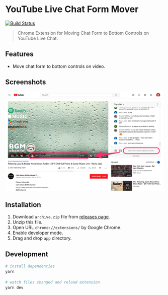 # YouTube Live Chat Form Mover
[![Build Status](https://travis-ci.com/fiahfy/youtube-live-chat-form-mover.svg?branch=master)](https://travis-ci.com/fiahfy/youtube-live-chat-form-mover)

> Chrome Extension for Moving Chat Form to Bottom Controls on YouTube Live Chat.


## Features
* Move chat form to bottom controls on video.


## Screenshots
![screenshot](./build/screenshots/screenshot.png?raw=true)


## Installation
1. Download `archive.zip` file from [releases page](https://github.com/fiahfy/youtube-live-chat-form-mover/releases).
2. Unzip this file.
3. Open URL `chrome://extensions/` by Google Chrome.
4. Enable developer mode.
5. Drag and drop `app` directory.


## Development
``` bash
# install dependencies
yarn

# watch files changed and reload extension
yarn dev
```
